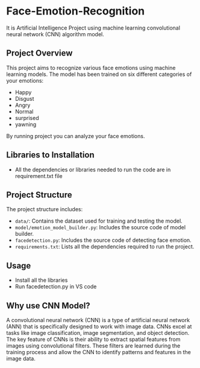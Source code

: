 # Face-Emotion-Recognition
It is Artificial Intelligence Project using machine learning convolutional neural network (CNN) algorithm model.

## Project Overview

This project aims to recognize various face emotions using machine learning models. The model has been trained on six different categories of your emotions:

- Happy
- Disgust
- Angry
- Normal
- surprised
- yawning

By running project you can analyze your face emotions.

## Libraries to Installation
- All the dependencies or libraries needed to run the code are  in requirement.txt file

## Project Structure

The project structure includes:

- `data/`: Contains the dataset used for training and testing the model.
- `model/emotion_model_builder.py`: Includes the source code of model builder.
- `facedetection.py`: Includes the source code of detecting face emotion.
- `requirements.txt`: Lists all the dependencies required to run the project.

## Usage
- Install all the libraries
- Run facedetection.py in VS code

## Why use CNN Model?
  
A convolutional neural network (CNN) is a type of artificial neural network (ANN) that is specifically designed to work with image data. CNNs excel at tasks like image classification, image segmentation, and object detection. The key feature of CNNs is their ability to extract spatial features from images using convolutional filters. These filters are learned during the training process and allow the CNN to identify patterns and features in the image data.



